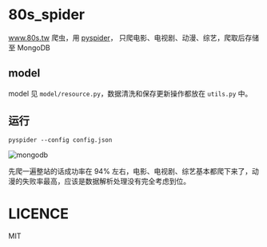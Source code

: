 # 80s_spider

www.80s.tw 爬虫，用 [pyspider](https://github.com/binux/pyspider)，
只爬电影、电视剧、动漫、综艺，爬取后存储至 MongoDB


## model

model 见 `model/resource.py`，数据清洗和保存更新操作都放在 `utils.py` 中。


## 运行

```
pyspider --config config.json
```


![mongodb](https://cl.ly/1p1i0e023532/Image%202017-06-25%20at%2002.33.30.png)

先爬一遍整站的话成功率在 94% 左右，电影、电视剧、综艺基本都爬下来了，动漫的失败率最高，应该是数据解析处理没有完全考虑到位。


# LICENCE
MIT
